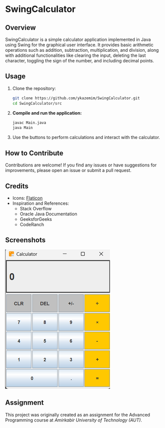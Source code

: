 # SwingCalculator

## Overview

SwingCalculator is a simple calculator application implemented in Java using Swing for the graphical user interface. It provides basic arithmetic operations such as addition, subtraction, multiplication, and division, along with additional functionalities like clearing the input, deleting the last character, toggling the sign of the number, and including decimal points.

## Usage

1. Clone the repository:
    ```sh
    git clone https://github.com/ykazemim/SwingCalculator.git
    cd SwingCalculator/src
    ```

2. **Compile and run the application:**

    ```sh
    javac Main.java
    java Main
    ```

3. Use the buttons to perform calculations and interact with the calculator.

## How to Contribute

Contributions are welcome! If you find any issues or have suggestions for improvements, please open an issue or submit a pull request.

## Credits

- Icons: [Flaticon](https://www.flaticon.com)
- Inspiration and References:
    - Stack Overflow
    - Oracle Java Documentation
    - GeeksforGeeks
    - CodeRanch

## Screenshots

![Main Interface](screenshots/calculator.png)


## Assignment

This project was originally created as an assignment for the Advanced Programming course at _Amirkabir University of Technology (AUT)_.
